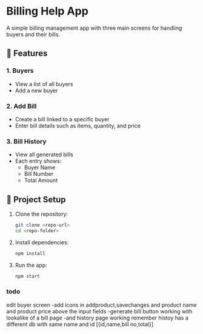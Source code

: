 # Billing Help App

A simple billing management app with three main screens for handling buyers and their bills.

## 📱 Features

### 1. Buyers
- View a list of all buyers
- Add a new buyer

### 2. Add Bill
- Create a bill linked to a specific buyer
- Enter bill details such as items, quantity, and price

### 3. Bill History
- View all generated bills
- Each entry shows:
  - Buyer Name
  - Bill Number
  - Total Amount

## 🚀 Project Setup

1. Clone the repository:
   ```bash
   git clone <repo-url>
   cd <repo-folder>

2. Install dependencies:
    ```bash
    npm install

3. Run the app:
    ```bash
    npm start
### todo
edit buyer screen
-add icons in addproduct,savechanges
and product name and product price above the input fields
-generate bill button working with lookalike of a bill page
-and history page working remember histoy has a different db with same name and id [{id,name,bill no,total}]